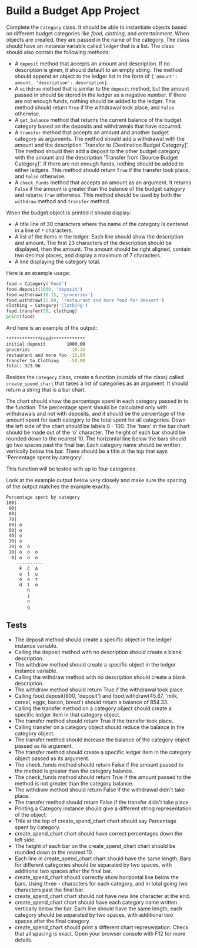 # Build a Budget App Project

Complete the `Category` class. It should be able to instantiate objects based on different budget categories like *food*, *clothing*, and *entertainment*. When objects are created, they are passed in the name of the category. The class should have an instance variable called `ledger` that is a list. The class should also contain the following methods:

- A `deposit` method that accepts an amount and description. If no description is given, it should default to an empty string. The method should append an object to the ledger list in the form of `{'amount': amount, 'description': description}`.
- A `withdraw` method that is similar to the `deposit` method, but the amount passed in should be stored in the ledger as a negative number. If there are not enough funds, nothing should be added to the ledger. This method should return `True` if the withdrawal took place, and `False` otherwise.
- A `get_balance` method that returns the current balance of the budget category based on the deposits and withdrawals that have occurred.
- A `transfer` method that accepts an amount and another budget category as arguments. The method should add a withdrawal with the amount and the description 'Transfer to [Destination Budget Category]'. The method should then add a deposit to the other budget category with the amount and the description 'Transfer from [Source Budget Category]'. If there are not enough funds, nothing should be added to either ledgers. This method should return `True` if the transfer took place, and `False` otherwise.
- A `check_funds` method that accepts an amount as an argument. It returns `False` if the amount is greater than the balance of the budget category and returns `True` otherwise. This method should be used by both the `withdraw` method and `transfer` method.

When the budget object is printed it should display:

- A title line of 30 characters where the name of the category is centered in a line of `*` characters.
- A list of the items in the ledger. Each line should show the description and amount. The first 23 characters of the description should be displayed, then the amount. The amount should be right aligned, contain two decimal places, and display a maximum of 7 characters.
- A line displaying the category total.

Here is an example usage:

```py
food = Category('Food')
food.deposit(1000, 'deposit')
food.withdraw(10.15, 'groceries')
food.withdraw(15.89, 'restaurant and more food for dessert')
clothing = Category('Clothing')
food.transfer(50, clothing)
print(food)
```

And here is an example of the output:

```bash
*************Food*************
initial deposit        1000.00
groceries               -10.15
restaurant and more foo -15.89
Transfer to Clothing    -50.00
Total: 923.96
```

Besides the `Category` class, create a function (outside of the class) called `create_spend_chart` that takes a list of categories as an argument. It should return a string that is a bar chart.

The chart should show the percentage spent in each category passed in to the function. The percentage spent should be calculated only with withdrawals and not with deposits, and it should be the percentage of the amount spent for each category to the total spent for all categories. Down the left side of the chart should be labels 0 - 100. The 'bars' in the bar chart should be made out of the 'o' character. The height of each bar should be rounded down to the nearest 10. The horizontal line below the bars should go two spaces past the final bar. Each category name should be written vertically below the bar. There should be a title at the top that says 'Percentage spent by category'.

This function will be tested with up to four categories.

Look at the example output below very closely and make sure the spacing of the output matches the example exactly.

```bash
Percentage spent by category
100|          
 90|          
 80|          
 70|          
 60| o        
 50| o        
 40| o        
 30| o        
 20| o  o     
 10| o  o  o  
  0| o  o  o  
    ----------
     F  C  A  
     o  l  u  
     o  o  t  
     d  t  o  
        h     
        i     
        n     
        g     
```

## Tests

- The deposit method should create a specific object in the ledger instance variable.
- Calling the deposit method with no description should create a blank description.
- The withdraw method should create a specific object in the ledger instance variable.
- Calling the withdraw method with no description should create a blank description.
- The withdraw method should return True if the withdrawal took place.
- Calling food.deposit(900, 'deposit') and food.withdraw(45.67, 'milk, cereal, eggs, bacon, bread') should return a balance of 854.33.
- Calling the transfer method on a category object should create a specific ledger item in that category object.
- The transfer method should return True if the transfer took place.
- Calling transfer on a category object should reduce the balance in the category object.
- The transfer method should increase the balance of the category object passed as its argument.
- The transfer method should create a specific ledger item in the category object passed as its argument.
- The check_funds method should return False if the amount passed to the method is greater than the category balance.
- The check_funds method should return True if the amount passed to the method is not greater than the category balance.
- The withdraw method should return False if the withdrawal didn't take place.
- The transfer method should return False if the transfer didn't take place.
- Printing a Category instance should give a different string representation of the object.
- Title at the top of create_spend_chart chart should say Percentage spent by category.
- create_spend_chart chart should have correct percentages down the left side.
- The height of each bar on the create_spend_chart chart should be rounded down to the nearest 10.
- Each line in create_spend_chart chart should have the same length. Bars for different categories should be separated by two spaces, with additional two spaces after the final bar.
- create_spend_chart should correctly show horizontal line below the bars. Using three - characters for each category, and in total going two characters past the final bar.
- create_spend_chart chart should not have new line character at the end.
- create_spend_chart chart should have each category name written vertically below the bar. Each line should have the same length, each category should be separated by two spaces, with additional two spaces after the final category.
- create_spend_chart should print a different chart representation. Check that all spacing is exact. Open your browser console with F12 for more details.
